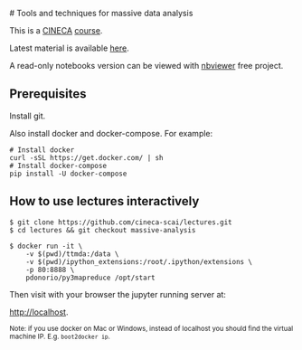 # Tools and techniques for massive data analysis

This is a [CINECA](http://www.cineca.it/) [course](http://www.hpc.cineca.it/content/training-2015).

Latest material is available [here](https://hpc-forge.cineca.it/files/CoursesDev/public/2015/Tools_Techniques_Data_Analysis/).

A read-only notebooks version can be viewed with [nbviewer](http://nbviewer.ipython.org/github/cineca-scai/lectures/blob/massive-analysis/ttmda/Mrjob.ipynb) free project.

## Prerequisites

Install git.

Also install docker and docker-compose. For example:

```
# Install docker
curl -sSL https://get.docker.com/ | sh
# Install docker-compose
pip install -U docker-compose
```

## How to use lectures interactively

```
$ git clone https://github.com/cineca-scai/lectures.git
$ cd lectures && git checkout massive-analysis

$ docker run -it \
    -v $(pwd)/ttmda:/data \
    -v $(pwd)/ipython_extensions:/root/.ipython/extensions \
    -p 80:8888 \
    pdonorio/py3mapreduce /opt/start
```

Then visit with your browser the jupyter running server at:

[http://localhost](http://localhost).

<small>Note: if you use docker on Mac or Windows, instead of localhost you
should find the virtual machine IP. E.g. `boot2docker ip`.</small>
